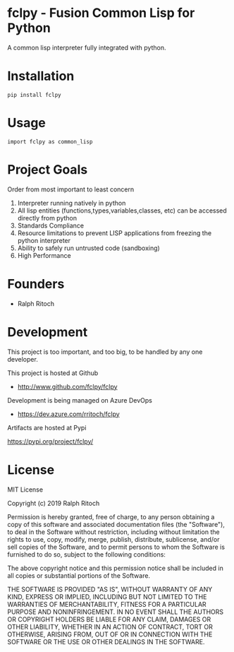 # fclpy - Fusion Common Lisp for Python

A common lisp interpreter fully integrated with python.

# Installation

```
pip install fclpy
```

# Usage

```
import fclpy as common_lisp
```


# Project Goals 

Order from most important to least concern

1. Interpreter running natively in python
1. All lisp entities (functions,types,variables,classes, etc) can be accessed directly from python
1. Standards Compliance
1. Resource limitations to prevent LISP applications from freezing the python interpreter
1. Ability to safely run untrusted code (sandboxing) 
1. High Performance

# Founders

* Ralph Ritoch

# Development

This project is too important, and too big, to be handled by any one developer.

This project is hosted at Github 

* http://www.github.com/fclpy/fclpy

Development is being managed on Azure DevOps

* https://dev.azure.com/rritoch/fclpy


Artifacts are hosted at Pypi

https://pypi.org/project/fclpy/

# License

MIT License

Copyright (c) 2019 Ralph Ritoch

Permission is hereby granted, free of charge, to any person obtaining a copy
of this software and associated documentation files (the "Software"), to deal
in the Software without restriction, including without limitation the rights
to use, copy, modify, merge, publish, distribute, sublicense, and/or sell
copies of the Software, and to permit persons to whom the Software is
furnished to do so, subject to the following conditions:

The above copyright notice and this permission notice shall be included in all
copies or substantial portions of the Software.

THE SOFTWARE IS PROVIDED "AS IS", WITHOUT WARRANTY OF ANY KIND, EXPRESS OR
IMPLIED, INCLUDING BUT NOT LIMITED TO THE WARRANTIES OF MERCHANTABILITY,
FITNESS FOR A PARTICULAR PURPOSE AND NONINFRINGEMENT. IN NO EVENT SHALL THE
AUTHORS OR COPYRIGHT HOLDERS BE LIABLE FOR ANY CLAIM, DAMAGES OR OTHER
LIABILITY, WHETHER IN AN ACTION OF CONTRACT, TORT OR OTHERWISE, ARISING FROM,
OUT OF OR IN CONNECTION WITH THE SOFTWARE OR THE USE OR OTHER DEALINGS IN THE
SOFTWARE.